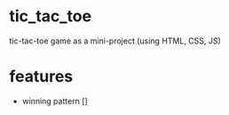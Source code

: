 # tic_tac_toe
tic-tac-toe game as a mini-project (using HTML, CSS, JS)

# features
- winning pattern []